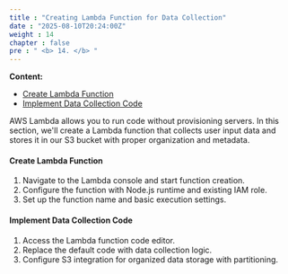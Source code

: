 ```yaml
---
title : "Creating Lambda Function for Data Collection"
date : "2025-08-10T20:24:00Z"
weight : 14
chapter : false
pre : " <b> 14. </b> "
---
```


**Content:**
- [Create Lambda Function](14.1-create-lambda-function/)
- [Implement Data Collection Code](14.2-implement-data-collection-code/)

AWS Lambda allows you to run code without provisioning servers. In this section, we'll create a Lambda function that collects user input data and stores it in our S3 bucket with proper organization and metadata.

#### Create Lambda Function

1. Navigate to the Lambda console and start function creation.
2. Configure the function with Node.js runtime and existing IAM role.
3. Set up the function name and basic execution settings.

#### Implement Data Collection Code

1. Access the Lambda function code editor.
2. Replace the default code with data collection logic.
3. Configure S3 integration for organized data storage with partitioning.
